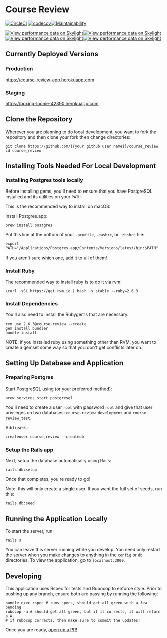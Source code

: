 # Course Review

[![CircleCI](https://circleci.com/gh/jmkoni/course_review/tree/master.svg?style=svg)](https://circleci.com/gh/jmkoni/course_review/tree/master) [![codecov](https://codecov.io/gh/jmkoni/course_review/branch/master/graph/badge.svg)](https://codecov.io/gh/jmkoni/course_review)[![Maintainability](https://api.codeclimate.com/v1/badges/9934c56b219099882c0f/maintainability)](https://codeclimate.com/github/jmkoni/course_review/maintainability)

[![View performance data on Skylight](https://badges.skylight.io/problem/tGkxmMrCXpOV.svg)](https://oss.skylight.io/app/applications/tGkxmMrCXpOV)[![View performance data on Skylight](https://badges.skylight.io/typical/tGkxmMrCXpOV.svg)](https://oss.skylight.io/app/applications/tGkxmMrCXpOV)[![View performance data on Skylight](https://badges.skylight.io/rpm/tGkxmMrCXpOV.svg)](https://oss.skylight.io/app/applications/tGkxmMrCXpOV)[![View performance data on Skylight](https://badges.skylight.io/status/tGkxmMrCXpOV.svg)](https://oss.skylight.io/app/applications/tGkxmMrCXpOV)

## Currently Deployed Versions

### Production
https://course-review-app.herokuapp.com

### Staging
https://boxing-loonie-42390.herokuapp.com

## Clone the Repository
Wherever you are planning to do local development, you want to fork the repository and then clone your fork then change directories:
```
git clone https://github.com/{{your github user name}}/course_review
cd course_review
```

## Installing Tools Needed For Local Development

### Installing Postgres tools locally

Before installing gems, you'll need to ensure that you have PostgreSQL
installed and its utilities on your `PATH`.

This is the recommended way to install on macOS:

Install Postgres.app:
```
brew install postgres
```
Put this line at the bottom of your `.profile`, `.bashrc`, or `.zhshrc` file:
```
export PATH="/Applications/Postgres.app/Contents/Versions/latest/bin:$PATH"
```
If you aren't sure which one, add it to all of them!

### Install Ruby

The recommended way to install ruby is to do it via rvm:
```
\curl -sSL https://get.rvm.io | bash -s stable --ruby=2.6.3
```
### Install Dependencies

You'll also need to install the Rubygems that are necessary.
```
rvm use 2.6.3@course-review --create
gem install bundler
bundle install
```
NOTE: if you installed ruby using something other than RVM, you want to create a gemset some way so that you don't get conflicts later on.

## Setting Up Database and Application

### Preparing Postgres

Start PostgreSQL using (or your preferred method):
```
brew services start postgresql
```
You'll need to create a user `root` with password `root` and give that user
privileges on two databases: `course-review_development` and `course-review_test`.

Add users:
```
createuser course_review --createdb
```
### Setup the Rails app

Next, setup the database automatically using Rails:
```
rails db:setup
```
Once that completes, you're ready to go!

Note: this will only create a single user. If you want the full set of seeds, run this:
```
rails db:seed
```
## Running the Application Locally

To start the server, run:
```
rails s
```
You can leave this server running while you develop. You need only restart the
server when you make changes to anything in the `config` or `db` directories. To view the application, go to `localhost:3000`.

## Developing

This application uses Rspec for tests and Rubocop to enforce style. Prior to pushing up any branch, ensure both are passing by running the following:
```
bundle exec rspec # runs specs, should get all green with a few pending
rubocop -a # should get all green, but if it corrects, it will return a W
# if rubocop corrects, then make sure to commit the updates!
```
Once you are ready, [open up a PR!](https://github.com/jmkoni/course_review/pulls)
